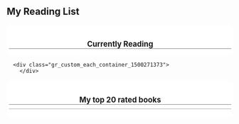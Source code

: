 ## My Reading List

<!-- Show static HTML/CSS as a placeholder in case js is not enabled - javascript include will override this if things work -->
<style type="text/css" media="screen">

.page img {
    padding: 0px !important;
    margin-top: 0px !important
}
.gr_custom_container_1500271373 {
/* customize your Goodreads widget container here*/
border: 0px solid gray;
border-radius:10px;
padding: 10px 5px 10px 5px;
background-color: #FFFFFF;
color: #000000;
width: 500px
}
.gr_custom_header_1500271373 {
/* customize your Goodreads header here*/
border-bottom: 1px solid gray;
width: 100%;
margin-bottom: 5px;
text-align: center;
font-size: 120%
}
.gr_custom_each_container_1500271373 {
/* customize each individual book container here */
width: 100%;
clear: both;
margin-bottom: 10px;
overflow: auto;
padding-bottom: 4px;
border-bottom: 1px solid #aaa;
}
.gr_custom_book_container_1500271373 {
/* customize your book covers here */
overflow: hidden;
height: 60px;
float: left;
margin-right: 4px;
width: 39px;
}
.gr_custom_author_1500271373 {
/* customize your author names here */
font-size: 10px;
}
.gr_custom_tags_1500271373 {
/* customize your tags here */
font-size: 10px;
color: gray;
}
.gr_custom_rating_1500271373 {
/* customize your rating stars here */
float: right;
}
</style>

<div id="gr_custom_widget_1500271373">
  <div class="gr_custom_container_1500271373">
        <h2 class="gr_custom_header_1500271373">
        <a style="text-decoration: none;" href="https://www.goodreads.com/review/list/68706159-moshe-immerman?shelf=currently-reading&amp;utm_medium=api&amp;utm_source=custom_widget">Currently Reading</a>
        </h2>
    </div>

      <div class="gr_custom_each_container_1500271373">
        </div>

</div>
<script src="https://www.goodreads.com/review/custom_widget/68706159.Currently%20Reading?cover_position=left&cover_size=small&num_books=20&order=d&shelf=currently-reading&show_author=1&show_cover=1&show_rating=0&show_review=0&show_tags=0&show_title=1&sort=date_started&widget_bg_color=FFFFFF&widget_bg_transparent=&widget_border_width=none&widget_id=1500271373&widget_text_color=000000&widget_title_size=medium&widget_width=wide" type="text/javascript" charset="utf-8"></script>



<!-- Show static HTML/CSS as a placeholder in case js is not enabled - javascript include will override this if things work -->
<style type="text/css" media="screen">
.gr_custom_container_1500271773 {
/* customize your Goodreads widget container here*/
border: 0px solid gray;
border-radius:10px;
padding: 10px 5px 10px 5px;
background-color: #FFFFFF;
color: #000000;
width: 500px
}
.gr_custom_header_1500271773 {
/* customize your Goodreads header here*/
border-bottom: 1px solid gray;
width: 100%;
margin-bottom: 5px;
text-align: center;
font-size: 120%
}
.gr_custom_each_container_1500271773 {
/* customize each individual book container here */
width: 100%;
clear: both;
margin-bottom: 10px;
overflow: auto;
padding-bottom: 4px;
border-bottom: 1px solid #aaa;
}
.gr_custom_book_container_1500271773 {
/* customize your book covers here */
overflow: hidden;
height: 60px;
float: left;
margin-right: 4px;
width: 39px;
}
.gr_custom_author_1500271773 {
/* customize your author names here */
font-size: 10px;
}
.gr_custom_tags_1500271773 {
/* customize your tags here */
font-size: 10px;
color: gray;
}
.gr_custom_rating_1500271773 {
/* customize your rating stars here */
float: right;
}
</style>

<div id="gr_custom_widget_1500271773">
  <div class="gr_custom_container_1500271773">
<h2 class="gr_custom_header_1500271773">
<a style="text-decoration: none;" href="https://www.goodreads.com/review/list/68706159-moshe-immerman?shelf=read&amp;utm_medium=api&amp;utm_source=custom_widget">My top 20 rated books</a>
</h2>
<div class="gr_custom_each_container_1500271773">

</div>

</div>
<script src="https://www.goodreads.com/review/custom_widget/68706159.My%20top%2020%20rated%20books?cover_position=left&cover_size=small&num_books=20&order=d&shelf=read&show_author=1&show_cover=1&show_rating=0&show_review=0&show_tags=0&show_title=1&sort=avg_rating&widget_bg_color=FFFFFF&widget_bg_transparent=&widget_border_width=none&widget_id=1500271773&widget_text_color=000000&widget_title_size=medium&widget_width=wide" type="text/javascript" charset="utf-8"></script>
